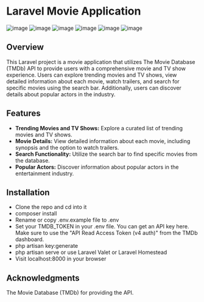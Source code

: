 # Laravel Movie Application

![image](https://github.com/GlennWilliam/MovieApp/assets/121201497/870a4bd2-7065-470f-8a1e-1aafee0ae46e)
![image](https://github.com/GlennWilliam/MovieApp/assets/121201497/42e99ca3-84c5-412a-8bf2-387ca69e44bf)
![image](https://github.com/GlennWilliam/MovieApp/assets/121201497/13841b22-42b1-4638-81b8-575234471ec4)
![image](https://github.com/GlennWilliam/MovieApp/assets/121201497/b758dcaa-f673-474f-bcba-02d088f01140)
![image](https://github.com/GlennWilliam/MovieApp/assets/121201497/0f3f2933-fe5b-47cc-a57b-4d2d13fee635)
![image](https://github.com/GlennWilliam/MovieApp/assets/121201497/26561122-2ded-4882-be62-3e65d6a7bc11)

## Overview

This Laravel project is a movie application that utilizes The Movie Database (TMDb) API to provide users with a comprehensive movie and TV show experience. Users can explore trending movies and TV shows, view detailed information about each movie, watch trailers, and search for specific movies using the search bar. Additionally, users can discover details about popular actors in the industry.

## Features

- **Trending Movies and TV Shows:** Explore a curated list of trending movies and TV shows.
- **Movie Details:** View detailed information about each movie, including synopsis and the option to watch trailers.
- **Search Functionality:** Utilize the search bar to find specific movies from the database.
- **Popular Actors:** Discover information about popular actors in the entertainment industry.

## Installation
- Clone the repo and cd into it 
- composer install
- Rename or copy .env.example file to .env
- Set your TMDB_TOKEN in your .env file. You can get an API key here. Make sure to use the "API Read Access Token (v4 auth)" from the TMDb dashboard.
- php artisan key:generate
- php artisan serve or use Laravel Valet or Laravel Homestead
- Visit localhost:8000 in your browser

## Acknowledgments
The Movie Database (TMDb) for providing the API.
